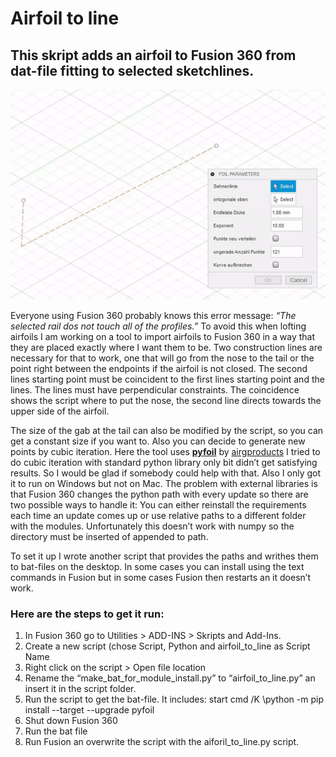 # Airfoil to line

## This skript adds an airfoil to Fusion 360 from dat-file fitting to selected sketchlines.

<picture>

  <img alt="Illustrates usage of airfoil to line script" src="https://github.com/bluenote79/airfoil_to_line/blob/main/pics/demo.gif">

</picture>

Everyone using Fusion 360 probably knows this error message: *“The selected rail dos not touch all of the profiles.”*
To avoid this when lofting airfoils I am working on a tool to import airfoils to Fusion 360 in a way that they are placed exactly where I want them to be.
Two construction lines are necessary for that to work, one that will go from the nose to the tail or the point right between the endpoints if the airfoil is not closed. The second lines starting point must be coincident to the first lines starting point and the lines. The lines must have perpendicular constraints. The coincidence shows the script where to put the nose, the second line directs towards the upper side of the airfoil.

The size of the gab at the tail can also be modified by the script, so you can get a constant size if you want to.
Also you can decide to generate new points by cubic iteration. Here the tool uses [**pyfoil**](https://github.com/airgproducts/pyfoil) by [airgproducts](https://github.com/airgproducts)
I tried to do cubic iteration with standard python library only bit didn’t get satisfying results. So I would be glad if somebody could help with that. Also I only got it to run on Windows but not on Mac.
The problem with external libraries is that Fusion 360 changes the python path with every update so there are two possible ways to handle it:
You can either reinstall the requirements each time an update comes up or use relative paths to a different folder with the modules. Unfortunately this doesn’t work with numpy so the directory must be inserted of appended to path.

To set it up I wrote another script that provides the paths and writhes them to bat-files on the desktop. In some cases you can install using the text commands in Fusion but in some cases Fusion then restarts an it doesn’t work.

### Here are the steps to get it run:
1. In Fusion 360 go to Utilities > ADD-INS > Skripts and Add-Ins.
2. Create a new script (chose Script, Python and airfoil_to_line as Script Name
3. Right click on the script > Open file location
4. Rename the “make_bat_for_module_install.py” to “airfoil_to_line.py” an insert it in the script folder.
5. Run the script to get the bat-file. It includes:
start cmd /K <path to Fusions python>\python -m pip install --target <path to lib folder in scriptfolder> --upgrade pyfoil
6. Shut down Fusion 360
7. Run the bat file
8. Run Fusion an overwrite the script with the aiforil_to_line.py script.
